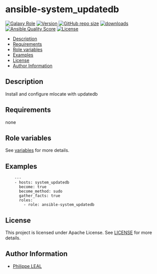 # ansible-system_updatedb

[![Galaxy Role](https://img.shields.io/badge/galaxy-system_updatedb-purple?style=flat)](https://galaxy.ansible.com/lotusnoir/system_updatedb)
[![Version](https://img.shields.io/github/release/lotusnoir/ansible-system_updatedb.svg)](https://github.com/lotusnoir/ansible-system_updatedb/releases/latest)
[![GitHub repo size](https://img.shields.io/github/repo-size/lotusnoir/ansible-system_updatedb?color=orange&style=flat)](https://galaxy.ansible.com/lotusnoir/system_updatedb)
[![downloads](https://img.shields.io/ansible/role/d/)](https://galaxy.ansible.com/lotusnoir/system_updatedb)
[![Ansible Quality Score](https://img.shields.io/ansible/quality/)](https://galaxy.ansible.com/lotusnoir/system_updatedb)
[![License](https://img.shields.io/badge/license-Apache--2.0-brightgreen?style=flat)](https://opensource.org/licenses/Apache-2.0)

<!-- START doctoc generated TOC please keep comment here to allow auto update -->
<!-- DON'T EDIT THIS SECTION, INSTEAD RE-RUN doctoc TO UPDATE -->

- [Description](#description)
- [Requirements](#requirements)
- [Role variables](#role-variables)
- [Examples](#examples)
- [License](#license)
- [Author Information](#author-information)

<!-- END doctoc generated TOC please keep comment here to allow auto update -->

## Description

Install and configure mlocate with updatedb

## Requirements

none

## Role variables

See [variables](/defaults/main.yml) for more details.

## Examples

        ---
        - hosts: system_updatedb
          become: true
          become_method: sudo
          gather_facts: true
          roles:
            - role: ansible-system_updatedb

## License

This project is licensed under Apache License. See [LICENSE](/LICENSE) for more details.

## Author Information

- [Philippe LEAL](https://github.com/lotusnoir)
